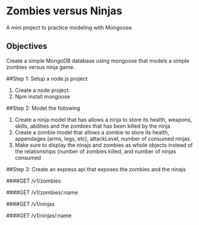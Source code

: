 Zombies versus Ninjas
=====================

A mini project to practice modeling with Mongoose.

## Objectives

Create a simple MongoDB database using mongoose that models a simple zombies versus ninja game.

##Step 1: Setup a node.js project

1. Create a node project.
2. Npm install mongoose

##Step 2: Model the following

1. Create a ninja model that has allows a ninja to store its health, weapons, skills, abilities and the zombies that has been killed by the ninja
2. Create a zombie model that allows a zombie to store its health, appendages (arms, legs, etc), attackLevel, number of consumed ninjas. 
3. Make sure to display the ninajs and zombies as whole objects instead of the relationships (number of zombies killed, and number of ninjas consumed

##Step 3: Create an express api that exposes the zombies and the ninajs

####GET /v1/zombies

####GET /v1/zombies/:name

####GET /v1/ninjas

####GET /v1/ninjas/:name
